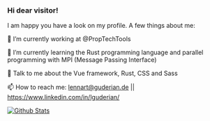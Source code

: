 ### Hi dear visitor!

I am happy you have a look on my profile. A few things about me:

🔭 I’m currently working at @PropTechTools
  
🌱 I’m currently learning the Rust programming language and parallel programming with MPI (Message Passing Interface)
  
💬 Talk to me about the Vue framework, Rust, CSS and Sass

📫 How to reach me: lennart@guderian.de || https://www.linkedin.com/in/lguderian/

[![Github Stats](https://github-readme-stats.vercel.app/api?username=Noxdor&show_icons=true&theme=transparent&hide_border=true)]()
